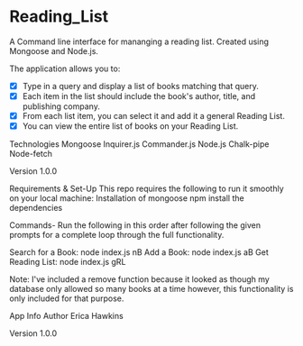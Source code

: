 # Reading_List
A Command line interface for mananging a reading list. Created using Mongoose and Node.js. 

The application allows you to:
- [x] Type in a query and display a list of books matching that query.
- [x] Each item in the list should include the book's author, title, and publishing company.
- [x] From each list item, you can select it and add it a general Reading List. 
- [x] You can view the entire list of books on your Reading List. 

Technologies 
Mongoose 
Inquirer.js
Commander.js 
Node.js 
Chalk-pipe 
Node-fetch 

Version
1.0.0

Requirements & Set-Up
This repo requires the following to run it smoothly on your local machine:
Installation of mongoose 
npm install the dependencies

Commands- Run the following in this order after following the given prompts for a complete loop through the full functionality.  

Search for a Book: node index.js nB
Add a Book:  node index.js aB
Get Reading List:  node index.js gRL

Note: I've included a remove function because it looked as though my database only allowed so many books at a time however, this functionality is only included for that purpose. 

App Info
Author
Erica Hawkins 

Version
1.0.0
